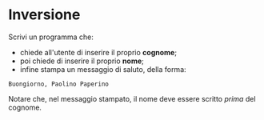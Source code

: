 # Inversione

Scrivi un programma che:
- chiede all'utente di inserire il proprio **cognome**;
- poi chiede di inserire il proprio **nome**;
- infine stampa un messaggio di saluto, della forma:

```
Buongiorno, Paolino Paperino
```

Notare che, nel messaggio stampato, il nome deve essere scritto *prima* del cognome.
